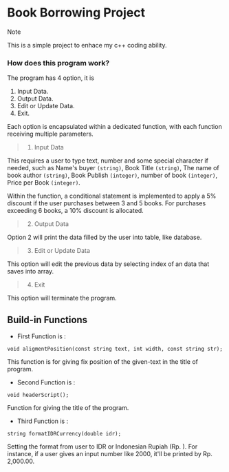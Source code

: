 # Book Borrowing Project
> [!NOTE]
> This is a simple project to enhace my c++ coding ability.

### How does this program work?
The program has 4 option, it is 
1. Input Data.
2. Output Data.
3. Edit or Update Data.
4. Exit.

Each option is encapsulated within a dedicated function, with each function receiving multiple parameters.<br>

> 1. Input Data

This requires a user to type text, number and some special character if needed, such as Name's buyer ```(string)```, Book Title ```(string)```, The name of book author ```(string)```, Book Publish ```(integer)```, number of book ```(integer)```, Price per Book ```(integer)```.

Within the function, a conditional statement is implemented to apply a 5% discount if the user purchases between 3 and 5 books. For purchases exceeding 6 books, a 10% discount is allocated.<br>

> 2. Output Data

Option 2 will print the data filled by the user into table, like database.<br>

> 3. Edit or Update Data

This option will edit the previous data by selecting index of an data that saves into array.<br>

> 4. Exit

This option will terminate the program.<br>

## Build-in Functions
- First Function is :
```
void aligmentPosition(const string text, int width, const string str);
```
This function is for giving fix position of the given-text in the title of program.

- Second Function is :
```
void headerScript();
```
Function for giving the title of the program.

- Third Function is :
```
string formatIDRCurrency(double idr);
```
Setting the format from user to IDR or Indonesian Rupiah (Rp. ). For instance, if a user gives an input number like 2000, it'll be printed by Rp. 2,000.00. 